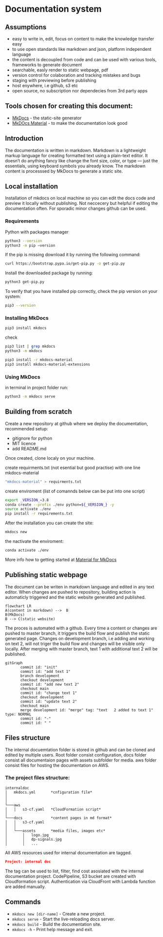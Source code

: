 
# Documentation system

## Assumptions

- easy to write in, edit, focus on content to make the knowledge transfer easy
- to use open standards like markdown and json, platform independent language
- the content is decoupled from code and can be used with various tools, frameworks to generate document
- searchable, easly render to static webpage, pdf
- version control for colaboration and tracking mistakes and bugs
- staging with previewing before publishing
- host enywhere, i.e github, s3 etc
- open source, no subscription nor dependecies from 3rd party apps

## Tools chosen for creating this document:

- [MkDocs](https://www.mkdocs.org) - the static-site generator
- [MkDOcs Material](https://squidfunk.github.io/mkdocs-material/) - to make the documentation look good
<!-- TODO add {:target="_blank"} -->

## Introduction
The documentation is written in markdown. Markdown is a lightweight markup language for creating formatted text using a plain-text editor. It doesn’t do anything fancy like change the font size, color, or type — just the essentials, using keyboard symbols you already know. The markdown content is processsed by MkDocs to generate a static site.


## Local installation
Installation of mkdocs on local machine so you can edit the docs code and preview it locally without publishing.
Not neccecery but helpful if editing the documentation often. For sporadic minor changes github can be used.

### Requirements
Python with packages manager
```bash
python3 --version
python3 -m pip –version
```
If the pip is missing download it by running the following command:
```bash
curl https://bootstrap.pypa.io/get-pip.py -o get-pip.py
```

Install the downloaded package by running:
```bash
python3 get-pip.py
```
To verify that you have installed pip correctly, check the pip version on your system:
```bash
pip3 --version
```

### Installing MkDocs
```bash
pip3 install mkdocs
```
check
```bash
pip3 list | grep mkdocs
python3 -m mkdocs
```

<!-- Add to PATH
PATH='/Users/production/Library/Python/3.8/bin'
export PATH -->

```bash
pip3 install -r mkdocs-material
pip3 install mkdocs-material-extensions
```

### Using MkDocs
in terminal in project folder run:
```bash
python3 -m mkdocs serve
```

## Building from scratch

Create a new repository at github where we deploy the documentation, recommended setup: 
- gitignore for python
- MIT licence
- add README.md

Once created, clone localy on your machine.

create requirments.txt (not esential but good practise) with one line mkdocs-material
```bash
"mkdocs-material" > requirments.txt
```
create enviroment (list of comannds below can be put into one script)
```bash
export _VERSION_=3.8
conda create --prefix ./env python=${_VERSION_} -y
source activate ./env
pip install -r requirements.txt
```
After the installation you can create the site:
```bash
mkdocs new
```
the nactivate the enviroment:
```bash
conda activate ./env
```

More info how to getting started at [Material for MkDocs](https://squidfunk.github.io/mkdocs-material/getting-started/)

## Publishing static webpage
The document can be writen in markdown language and edited in any text editor. When changes are pushed to repository, building action is automaticly triggered and the static website generated and published.

<!-- TODO add git hooks, autobuild etc -->
``` mermaid
flowchart LR
A(content in markdown) -->  B
B(MkDocs) 
B --> C(static website)
```

The proces is automated with a github.
Every time a content or changes are pushed to master branch, it triggers the build flow and publish the static generated page. 
Changes on development branch, i.e adding and working on text 2, will not triger the build flow and changes will be visible only locally. After merging with master branch, text 1 with additional text 2 will be published.

``` mermaid
gitGraph
       commit id: "init"
       commit id: "add text 1"
       branch development
       checkout development
       commit id: "add new text 2"
       checkout main
       commit id: "change text 1"
       checkout development
       commit id: "update text 2"
       checkout main
       merge development id: "merge" tag: "text   2 added to text 1" type: NORMAL
       commit id: "-"
       commit id: " "
```

## Files structure

The internal docuemtation folder is stored in github and can be cloned and edited by multiple users.
Root folder consist configuration, docs folder consist all documentaion pages with assets subfolder for media. aws folder consist files for hosting the documentation on AWS.

### The project files structure:

```
internaldoc
│   mkdocs.yml       *cnfiguration file*
│   
│ 
└───aws 
│   │   s3-cf.yaml   *CloudFormation script*
│
└───docs             *content pages in md format*
│   │   s3-cf.yaml     
│   │  
│   └───assets       *media files, images etc*
│       │   logo.jpg
│       │   dp-signals.jpg
│       │   ...
```

All AWS resources used for internal documentation are tagged.
```json
Project: internal doc
```
The tag can be used to list, filter, find cost asosiated with the internal documentation project.
CodePipeline, S3 bucket are created with Cloudformation script.
Authentication via CloudFront with Lambda function are added manually.

## Commands

* `mkdocs new [dir-name]` - Create a new project.
* `mkdocs serve` - Start the live-reloading docs server.
* `mkdocs build` - Build the documentation site.
* `mkdocs -h` - Print help message and exit.
